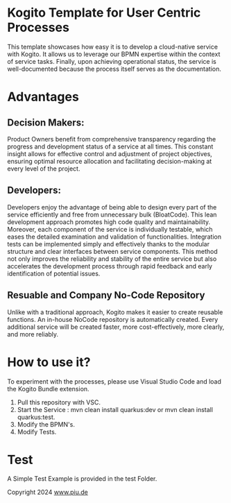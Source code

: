 # Kogito Template for User Centric Processes

This template showcases how easy it is to develop a cloud-native service with Kogito. It allows us to leverage our BPMN expertise within the context of service tasks. Finally, upon achieving operational status, the service is well-documented because the process itself serves as the documentation.

# Advantages

## Decision Makers:
Product Owners benefit from comprehensive transparency regarding the progress and development status of a service at all times. This constant insight allows for effective control and adjustment of project objectives, ensuring optimal resource allocation and facilitating decision-making at every level of the project.

## Developers:
Developers enjoy the advantage of being able to design every part of the service efficiently and free from unnecessary bulk (BloatCode). This lean development approach promotes high code quality and maintainability. Moreover, each component of the service is individually testable, which eases the detailed examination and validation of functionalities. Integration tests can be implemented simply and effectively thanks to the modular structure and clear interfaces between service components. This method not only improves the reliability and stability of the entire service but also accelerates the development process through rapid feedback and early identification of potential issues.

## Resuable and Company No-Code Repository

Unlike with a traditional approach, Kogito makes it easier to create reusable functions. An in-house NoCode repository is automatically created. Every additional service will be created faster, more cost-effectively, more clearly, and more reliably.

# How to use it?

To experiment with the processes, please use Visual Studio Code and load the Kogito Bundle extension.

1. Pull this repository with VSC.
2. Start the Service : mvn clean install quarkus:dev or mvn clean install quarkus:test.
3. Modify the BPMN's.
4. Modify Tests. 


# Test
A Simple Test Example is provided in the test Folder. 

Copyright 2024 www.piu.de